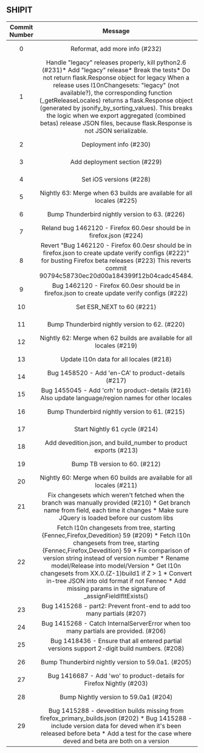 ## SHIPIT

| Commit Number | Message | Data | 
|:---:|:----------------------------------:|:----:| 
|0|Reformat, add more info (#232)|2018-07-13T20:49:08Z
|1|Handle "legacy" releases properly, kill python2.6 (#231)* Add "legacy" release* Break the tests* Do not return flask.Response object for legacy    When a release uses l10nChangesets: "legacy" (not available?), the    corresponding function (_getReleaseLocales) returns a flask.Response    object (generated by jsonify_by_sorting_values). This breaks the logic    when we export aggregated (combined betas) release JSON files, because    flask.Response is not JSON serializable.|2018-07-11T02:19:18Z
|2|Deployment info (#230)|2018-07-10T15:44:51Z
|3|Add deployment section (#229)|2018-07-10T14:06:41Z
|4|Set iOS versions (#228)|2018-06-27T09:47:07Z
|5|Nightly 63: Merge when 63 builds are available for all locales (#225)|2018-06-26T14:05:31Z
|6|Bump Thunderbird nightly version to 63. (#226)|2018-06-26T13:59:55Z
|7|Reland bug 1462120 - Firefox 60.0esr should be in firefox.json (#224)|2018-05-30T09:56:19Z
|8|Revert "Bug 1462120 - Firefox 60.0esr should be in firefox.json to create update verify configs (#222)" for busting Firefox beta releases (#223) This reverts commit 90794c58730ec20d00a184399f12b04cadc45484.|2018-05-24T21:08:22Z
|9|Bug 1462120 - Firefox 60.0esr should be in firefox.json to create update verify configs (#222)|2018-05-23T23:35:01Z
|10|Set ESR_NEXT to 60 (#221)|2018-05-09T13:51:55Z
|11|Bump Thunderbird nightly version to 62. (#220)|2018-05-08T02:20:00Z
|12|Nightly 62: Merge when 62 builds are available for all locales (#219)|2018-05-08T02:16:51Z
|13|Update l10n data for all locales (#218)|2018-05-02T14:05:47Z
|14|Bug 1458520 - Add 'en-CA' to product-details (#217)|2018-05-02T13:58:03Z
|15|Bug 1455045 - Add 'crh' to product-details (#216) Also update language/region names for other locales|2018-04-18T18:43:51Z
|16|Bump Thunderbird nightly version to 61. (#215)|2018-03-12T20:33:04Z
|17|Start Nightly 61 cycle (#214)|2018-03-12T19:51:27Z
|18|Add devedition.json, and build_number to product exports (#213)|2018-02-09T13:54:16Z
|19|Bump TB version to 60. (#212)|2018-02-05T14:55:48Z
|20|Nightly 60: Merge when 60 builds are available for all locales (#211)|2018-01-23T07:45:25Z
|21|Fix changesets which weren't fetched when the branch was manually provided (#210) * Get branch name from field, each time it changes * Make sure JQuery is loaded before our custom libs|2018-01-11T17:15:31Z
|22|Fetch l10n changesets from tree, starting {Fennec,Firefox,Devedition} 59 (#209) * Fetch l10n changesets from tree, starting {Fennec,Firefox,Devedition} 59 * Fix comparison of version string instead of version number * Rename model/Release into model/Version * Get l10n changesets from XX.0.(Z-1)build1 if Z > 1 * Convert in-tree JSON into old format if not Fennec * Add missing params in the signature of _assignFieldIfItExists()|2018-01-11T10:19:24Z
|23|Bug 1415268 - part2: Prevent front-end to add too many partials (#207)|2017-11-21T09:31:47Z
|24|Bug 1415268 - Catch InternalServerError when too many partials are provided. (#206)|2017-11-21T09:25:23Z
|25|Bug 1418436 - Ensure that all entered partial versions support 2-digit build numbers. (#208)|2017-11-19T22:35:05Z
|26|Bump Thunderbird nightly version to 59.0a1. (#205)|2017-11-14T02:28:58Z
|27|Bug 1416687 - Add 'wo' to product-details for Firefox Nightly (#203)|2017-11-13T15:02:10Z
|28|Bump Nightly version to 59.0a1 (#204)|2017-11-13T14:24:12Z
|29|Bug 1415288 - devedition builds missing from firefox_primary_builds.json (#202) * Bug 1415288 - include version data for deved when it's been released before beta * Add a test for the case where deved and beta are both on a version|2017-11-09T13:18:56Z


